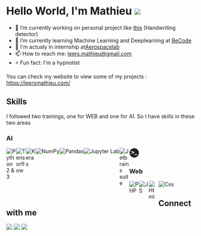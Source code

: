 # Hello World, I'm Mathieu <img src="https://raw.githubusercontent.com/MartinHeinz/MartinHeinz/master/wave.gif" width="30px">

- 🔭 I’m currently working on personal project like <a href="https://github.com/leersmathieu/deep-detect-handwriting" target="_blank">this</a> (Handwriting detector)
- 🌱 I’m currently learning Machine Learning and Deeplearning at  <a href="https://becode.org/fr/apprendre/ai-bootcamp/" target="_blank">BeCode</a>
- 👯 I'm actualy in internship at<a href="https://www.aerospacelab.be/" target="_blank">Aerospacelab</a>
- 📫 How to reach me: leers.mathieu@gmail.com
- ⚡ Fun fact: I'm a hypnotist

You can check my website to view some of my projects : https://leersmathieu.com/

## Skills

I followed two trainings, one for WEB and one for AI. So I have skills in these two areas

### AI

<img align="left" alt="Python 2 & 3" width="26px" src="https://upload.wikimedia.org/wikipedia/commons/thumb/0/0a/Python.svg/240px-Python.svg.png" />
<img align="left" alt="Tensorflow" width="26px" src="https://upload.wikimedia.org/wikipedia/commons/thumb/2/2d/Tensorflow_logo.svg/800px-Tensorflow_logo.svg.png"/>
<img align="left" alt="Keras" width="26px" src="https://upload.wikimedia.org/wikipedia/commons/a/ae/Keras_logo.svg"/>
<img align="left" alt="NumPy" height="26px" src="https://numpy.org/images/logos/numpy.svg" />
<img align="left" alt="Pandas" height="26px" src="https://github.com/pandas-dev/pandas/blob/master/web/pandas/static/img/pandas_mark.svg" />
<img align="left" alt="Jupyter Lab" height="26px" src="https://jupyter.org/assets/main-logo.svg" />
<img align="left" alt="Jetbrains suite" title="Jetbrains suite" width="26px" src="https://resources.jetbrains.com/storage/products/intellij-idea/img/meta/intellij-idea_logo_300x300.png" />
<img align="" alt="Terminal" title="Terminal" width="26px" src="https://raw.githubusercontent.com/github/explore/80688e429a7d4ef2fca1e82350fe8e3517d3494d/topics/terminal/terminal.png" />

### Web 

<img align="left" alt="PHP" width="26px" src="https://github.com/abranhe/programming-languages-logos/blob/master/src/php/php_32x32.png" /> 
<img align="left" alt="JS" width="26px" src="https://github.com/abranhe/programming-languages-logos/blob/master/src/javascript/javascript_32x32.png" />
<img align="left" alt="Html" width="26px" src="https://github.com/abranhe/programming-languages-logos/blob/master/src/html/html_32x32.png" />  
<img align="" alt="Css" width="26px" src="https://github.com/abranhe/programming-languages-logos/blob/master/src/css/css_32x32.png" />  

## Connect with me

<a href="https://www.linkedin.com/in/leers-mathieu/" target="_blank"><img src="https://img.shields.io/badge/linkedin-%230077B5.svg?&style=for-the-badge&logo=linkedin&logoColor=white" /></a>
<a href="https://twitter.com/tamikofficiel" target="_blank"><img src = "https://img.shields.io/badge/twitter-%2320A1F1.svg?&style=for-the-badge&logo=twitter&logoColor=white" /></a>
<a href="https://leersmathieu.com/" target="blank"><img src="https://img.shields.io/badge/WEBSITE-%23292929.svg?&style=for-the-badge&logo=WEBSITE&logoColor=white" /></a> 

